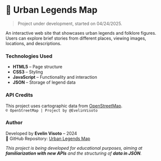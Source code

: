 # 👻 Urban Legends Map

>  Project under development, started on 04/24/2025.

An interactive web site that showcases urban legends and folklore figures.  
Users can explore brief stories from different places, viewing images, locations, and descriptions.


### Technologies Used

- **HTML5** – Page structure  
- **CSS3** – Styling  
- **JavaScript** – Functionality and interaction  
- **JSON** – Storage of legend data  

### API Credits

This project uses cartographic data from [OpenStreetMap](https://www.openstreetmap.org).  
`© OpenStreetMap | Project by @EvelinVisoto`

### Author

Developed by **Evelin Visoto** – 2024  
📌 GitHub Repository: [Urban Legends Map](https://github.com/EvelinVisoto/Mapa-de-Lendas-Urbanas)

_This project is being developed for educational purposes, aiming at **familiarization with new APIs** and the structuring of **data in JSON**._

